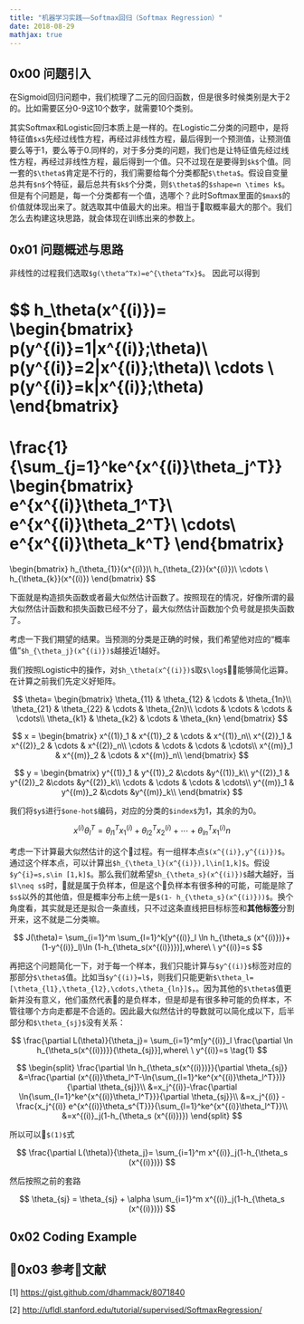 ```yaml
---
title: "机器学习实践——Softmax回归（Softmax Regression）"
date: 2018-08-29
mathjax: true
---
```


## 0x00 问题引入
在Sigmoid回归问题中，我们梳理了二元的回归函数，但是很多时候类别是大于2的。比如需要区分0-9这10个数字，就需要10个类别。

其实Softmax和Logistic回归本质上是一样的。在Logistic二分类的问题中，是将特征值`$x$`先经过线性方程，再经过非线性方程，最后得到一个预测值，让预测值要么等于1，要么等于0.同样的，对于多分类的问题，我们也是让特征值先经过线性方程，再经过非线性方程，最后得到一个值。只不过现在是要得到`$k$`个值。同一套的`$\theta$`肯定是不行的，我们需要给每个分类都配`$\theta$`。假设自变量总共有`$n$`个特征，最后总共有`$k$`个分类，则`$\theta$`的`$shape=n \times k$`。但是有个问题是，每一个分类都有一个值，选哪个？此时Softmax里面的`$max$`的价值就体现出来了。就选取其中值最大的出来。相当于取概率最大的那个。我们怎么去构建这块思路，就会体现在训练出来的参数上。

## 0x01 问题概述与思路

非线性的过程我们选取`$g(\theta^Tx)=e^{\theta^Tx}$`。
因此可以得到

$$
h_\theta(x^{(i)})=
\begin{bmatrix}
p(y^{(i)}=1|x^{(i)};\theta)\\
p(y^{(i)}=2|x^{(i)};\theta)\\
\cdots \\
p(y^{(i)}=k|x^{(i)};\theta)
\end{bmatrix}
=
\frac{1}{\sum_{j=1}^ke^{x^{(i)}\theta_j^T}}
\begin{bmatrix}
e^{x^{(i)}\theta_1^T}\\
e^{x^{(i)}\theta_2^T}\\
\cdots\\
e^{x^{(i)}\theta_k^T}
\end{bmatrix}
=
\begin{bmatrix}
h_{\theta_{1}}(x^{(i)})\\
h_{\theta_{2}}(x^{(i)})\\
\cdots \\
h_{\theta_{k}}(x^{(i)})
\end{bmatrix}
$$

下面就是构造损失函数或者最大似然估计函数了。按照现在的情况，好像所谓的最大似然估计函数和损失函数已经不分了，最大似然估计函数加个负号就是损失函数了。

考虑一下我们期望的结果。当预测的分类是正确的时候，我们希望他对应的“概率值”`$h_{\theta_j}(x^{(i)})$`越接近1越好。

我们按照Logistic中的操作，对`$h_\theta(x^{(i)})$`取`$\log$`能够简化运算。在计算之前我们先定义好矩阵。

$$
\theta=
\begin{bmatrix}
\theta_{11} & \theta_{12} & \cdots & \theta_{1n}\\
\theta_{21} & \theta_{22} & \cdots & \theta_{2n}\\
\cdots & \cdots & \cdots & \cdots\\
\theta_{k1} & \theta_{k2} & \cdots & \theta_{kn}
\end{bmatrix}
$$

$$
x = 
\begin{bmatrix}
x^{(1)}_1 & x^{(1)}_2 & \cdots & x^{(1)}_n\\
x^{(2)}_1 & x^{(2)}_2 & \cdots & x^{(2)}_n\\
\cdots & \cdots & \cdots & \cdots\\
x^{(m)}_1 & x^{(m)}_2 & \cdots & x^{(m)}_n\\
\end{bmatrix}
$$

$$
y = 
\begin{bmatrix}
y^{(1)}_1 & y^{(1)}_2 &\cdots &y^{(1)}_k\\
y^{(2)}_1 & y^{(2)}_2 &\cdots &y^{(2)}_k\\
\cdots & \cdots & \cdots & \cdots\\
y^{(m)}_1 & y^{(m)}_2 &\cdots &y^{(m)}_k\\
\end{bmatrix}
$$

我们将`$y$`进行`$one-hot$`编码，对应的分类的`$index$`为1，其余的为0。

$$
x^{(i)} \theta_l^T=\theta_{l1}^T x^{(i)}_{1}+\theta_{l2}^T x^{(i)}_2+\cdots+\theta_{ln}^T x^{(i)}_1n
$$

考虑一下计算最大似然估计的这个过程。有一组样本点`$(x^{(i)},y^{(i)})$`。通过这个样本点，可以计算出`$h_{\theta_l}(x^{(i)}),l\in[1,k]$`。假设`$y^{i}=s,s\in [1,k]$`。那么我们就希望`$h_{\theta_s}(x^{(i)})$`越大越好，当`$l\neq s$`时，就是属于负样本，但是这个负样本有很多种的可能，可能是除了`$s$`以外的其他值，但是概率分布上统一是`$(1- h_{\theta_s}(x^{(i)}))$`。换个角度看，其实就是还是拟合一条直线，只不过这条直线把目标标签和**其他标签**分割开来，这不就是二分类嘛。

$$
J(\theta)=
\sum_{i=1}^m \sum_{l=1}^k[y^{(i)}_l \ln h_{\theta_s (x^{(i)})}+(1-y^{(i)}_l)\ln (1-h_{\theta_s(x^{(i)})})],where\ \ y^{(i)}=s
$$



再把这个问题简化一下，对于每一个样本，我们只能计算与`$y^{(i)}$`标签对应的那部分`$\theta$`值。比如当`$y^{(i)}=l$`，则我们只能更新`$\theta_l=[\theta_{l1},\theta_{l2},\cdots,\theta_{ln}]$`，。因为其他的`$\theta$`值更新并没有意义，他们虽然代表的是负样本，但是却是有很多种可能的负样本，不管往哪个方向走都是不合适的。因此最大似然估计的导数就可以简化成以下，后半部分和`$\theta_{sj}$`没有关系：

$$
\frac{\partial L(\theta)}{\theta_j}=
\sum_{i=1}^m[y^{(i)}_l \frac{\partial \ln h_{\theta_s(x^{(i)})}}{\theta_{sj}}],where\ \ y^{(i)}=s \tag{1}
$$

$$
\begin{split}
\frac{\partial \ln h_{\theta_s(x^{(i)})}}{\partial \theta_{sj}}
&=\frac{\partial (x^{(i)}\theta_l^T-\ln{\sum_{l=1}^ke^{x^{(i)}\theta_l^T}})}{\partial \theta_{sj}}\\
&=x_j^{(i)}-\frac{\partial \ln{\sum_{l=1}^ke^{x^{(i)}\theta_l^T}}}{\partial \theta_{sj}}\\
&=x_j^{(i)} - \frac{x_j^{(i)} e^{x^{(i)}\theta_s^{T}}}{\sum_{l=1}^ke^{x^{(i)}\theta_l^T}}\\
&=x^{(i)}_j(1-h_{\theta_s (x^{(i)})})
\end{split}
$$

所以可以`$(1)$`式

$$
\frac{\partial L(\theta)}{\theta_j}=
\sum_{i=1}^m x^{(i)}_j(1-h_{\theta_s (x^{(i)})})
$$

然后按照之前的套路

$$
\theta_{sj} = \theta_{sj} + \alpha \sum_{i=1}^m x^{(i)}_j(1-h_{\theta_s (x^{(i)})})
$$

## 0x02 Coding Example



## 0x03 参考文献
[1] https://gist.github.com/dhammack/8071840

[2] http://ufldl.stanford.edu/tutorial/supervised/SoftmaxRegression/





